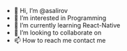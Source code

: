 - 👋 Hi, I’m @asalirov
- 👀 I’m interested in Programming
- 🌱 I’m currently learning React-Native
- 💞️ I’m looking to collaborate on
- 📫 How to reach me contact me

<!---
asalirov/asalirov is a ✨ special ✨ repository because its `README.md` (this file) appears on your GitHub profile.
You can click the Preview link to take a look at your changes.
--->
